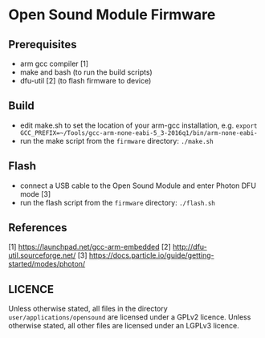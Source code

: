 # Open Sound Module Firmware

## Prerequisites
* arm gcc compiler [1]
* make and bash (to run the build scripts)
* dfu-util [2] (to flash firmware to device)

## Build
* edit make.sh to set the location of your arm-gcc installation, e.g.
`export GCC_PREFIX=~/Tools/gcc-arm-none-eabi-5_3-2016q1/bin/arm-none-eabi-`
* run the make script from the `firmware` directory: `./make.sh`

## Flash
* connect a USB cable to the Open Sound Module and enter Photon DFU mode [3]
* run the flash script from the `firmware` directory: `./flash.sh`

## References
[1] https://launchpad.net/gcc-arm-embedded
[2] http://dfu-util.sourceforge.net/
[3] https://docs.particle.io/guide/getting-started/modes/photon/

## LICENCE
Unless otherwise stated, all files in the directory `user/applications/opensound` are licensed under a GPLv2 licence.
Unless otherwise stated, all other files are licensed under an LGPLv3 licence.

